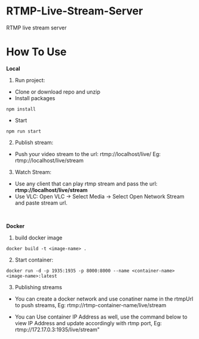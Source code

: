 # RTMP-Live-Stream-Server

RTMP live stream server

# How To Use

<b>Local</b> <br />

1.  Run project:

- Clone or download repo and unzip
- Install packages

```
npm install
```

- Start

```
npm run start
```

2. Publish stream:

- Push your video stream to the url: rtmp://localhost/live/<stream-name>
  Eg: rtmp://localhost/live/stream

3. Watch Stream:

- Use any client that can play rtmp stream and pass the url:
  <b>rtmp://localhost/live/stream</b>
- Use VLC: Open VLC -> Select Media -> Select Open Network Stream and paste stream url.

<br />

<b>Docker</b>

1. build docker image

```
docker build -t <image-name> .
```

2. Start container:

```
docker run -d -p 1935:1935 -p 8000:8000 --name <container-name> <image-name>:latest
```

3. Publishing streams

- You can create a docker network and use conatiner name in the rtmpUrl to push streams, Eg: rtmp://rtmp-container-name/live/stream

- You can Use container IP Address as well, use the command below to view IP Address and update accordingly with rtmp port, Eg: rtmp://172.17.0.3:1935/live/stream"

